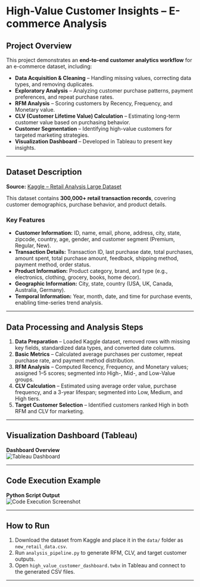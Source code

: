 # High-Value Customer Insights – E-commerce Analysis

## Project Overview
This project demonstrates an **end-to-end customer analytics workflow** for an e-commerce dataset, including:

- **Data Acquisition & Cleaning** – Handling missing values, correcting data types, and removing duplicates.  
- **Exploratory Analysis** – Analyzing customer purchase patterns, payment preferences, and repeat purchase rates.  
- **RFM Analysis** – Scoring customers by Recency, Frequency, and Monetary value.  
- **CLV (Customer Lifetime Value) Calculation** – Estimating long-term customer value based on purchasing behavior.  
- **Customer Segmentation** – Identifying high-value customers for targeted marketing strategies.  
- **Visualization Dashboard** – Developed in Tableau to present key insights.  

---

## Dataset Description
**Source:** [Kaggle – Retail Analysis Large Dataset](https://www.kaggle.com/datasets/sahilprajapati143/retail-analysis-large-dataset/data)  

This dataset contains **300,000+ retail transaction records**, covering customer demographics, purchase behavior, and product details.

### Key Features
- **Customer Information:** ID, name, email, phone, address, city, state, zipcode, country, age, gender, and customer segment (Premium, Regular, New).  
- **Transaction Details:** Transaction ID, last purchase date, total purchases, amount spent, total purchase amount, feedback, shipping method, payment method, order status.  
- **Product Information:** Product category, brand, and type (e.g., electronics, clothing, grocery, books, home decor).  
- **Geographic Information:** City, state, country (USA, UK, Canada, Australia, Germany).  
- **Temporal Information:** Year, month, date, and time for purchase events, enabling time-series trend analysis.  

---

## Data Processing and Analysis Steps

1. **Data Preparation** – Loaded Kaggle dataset, removed rows with missing key fields, standardized data types, and converted date columns.  
2. **Basic Metrics** – Calculated average purchases per customer, repeat purchase rate, and payment method distribution.  
3. **RFM Analysis** – Computed Recency, Frequency, and Monetary values; assigned 1–5 scores; segmented into High-, Mid-, and Low-Value groups.  
4. **CLV Calculation** – Estimated using average order value, purchase frequency, and a 3-year lifespan; segmented into Low, Medium, and High tiers.  
5. **Target Customer Selection** – Identified customers ranked High in both RFM and CLV for marketing.  

---

## Visualization Dashboard (Tableau)

**Dashboard Overview**  
![Tableau Dashboard](images/tableau_dashboard.png)  

---

## Code Execution Example

**Python Script Output**  
![Code Execution Screenshot](images/code_execution.png)  

---

## How to Run

1. Download the dataset from Kaggle and place it in the `data/` folder as `new_retail_data.csv`.  
2. Run `analysis_pipeline.py` to generate RFM, CLV, and target customer outputs.  
3. Open `high_value_customer_dashboard.twbx` in Tableau and connect to the generated CSV files.  

---
